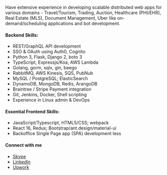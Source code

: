  Have extensive experience in developing scalable distributed web apps for various domains - Travel/Tourism, Trading, Auction, Healthcare (PHI/EHR), Real Estate (MLS), Document Management, Uber like on-demand/scheduling applications and bot development.

#### Backend Skills:
- REST/GraphQL API development
- SSO & OAuth using Auth0, Cognito
- Python 3, Flask, Django 2, boto 3
- TypeScript, Expressjs/Koa, AWS Lambda
- Golang, gorm, sqlx, gin, beego
- RabbitMQ, AWS Kinesis, SQS, PubNub
- MySQL / PostgreSQL; ElasticSearch
- DynamoDB, MongoDB, Redis, ArangoDB
- Braintree / Stripe Payment integration
- Git, Jenkins, Docker, Shell scripting
- Experience in Linux admin & DevOps

#### Essential Frontend Skills:
- JavaScript/Typescript, HTML5/CSS; webpack
- React 16, Redux; Bootstrap/ant.design/material-ui
- Backoffice Single Page app (SPA) development less

#### Connect with me 

* [Skype](skype:tamalmukherjee?chat)
* [LinkedIn](https://www.linkedin.com/in/tamalm/)
* [Upwork](https://www.upwork.com/o/profiles/users/_~012e8b9b5c742cba32/)
